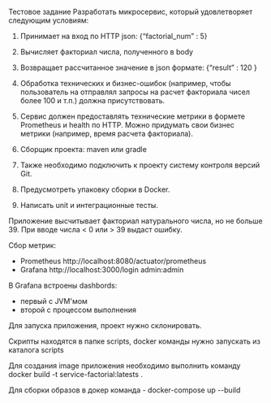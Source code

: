 Тестовое задание
Разработать микросервис, который удовлетворяет следующим условиям:
1) Принимает на вход по HTTP json:
  {“factorial_num” :  5}

2) Вычисляет факториал числа, полученного в body

3) Возвращает рассчитанное значение в json формате:
 {“result” : 120 }

4) Обработка технических и бизнес-ошибок (например, чтобы пользователь на отправлял запросы на расчет факториала чисел более 100 и т.п.) должна присутствовать.

5) Сервис должен предоставлять технические метрики в формете Prometheus и health по HTTP. Можно придумать свои бизнес метрики (например, время расчета факториала). 

6) Сборщик проекта: maven или gradle

7) Также необходимо подключить к проекту систему контроля версий Git.

8) Предусмотреть упаковку сборки в Docker.

9) Написать unit и интеграционные тесты. 


Приложение высчитывает факториал натурального числа, но не больше 39.
При вводе числа < 0 или > 39 выдаст ошибку.

Сбор метрик:
- Prometheus http://localhost:8080/actuator/prometheus
- Grafana http://localhost:3000/login	admin:admin

В Grafana встроены dashbords:
- первый с JVM'мом
- второй с процессом выполнения

Для запуска приложения, проект нужно склонировать.

Скрипты находятся в папке scripts, docker команды нужно запускать из каталога scripts

Для создания image приложения необходимо выполнить команду docker build -t service-factorial:latests .

Для сборки образов в докер команда - docker-compose up --build    
